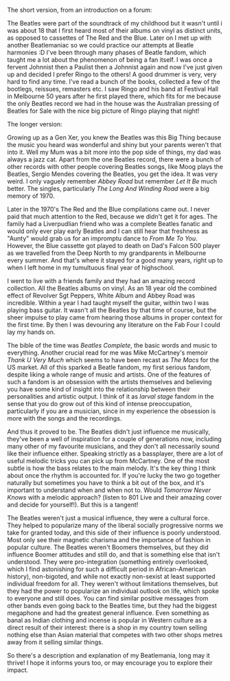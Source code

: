 The short version, from an introduction on a forum:

The Beatles were part of the soundtrack of my childhood but it wasn't until i was about 18
that I first heard most of their albums on vinyl as distinct units, as opposed to cassettes of The
Red and the Blue. Later on I met up with another Beatlemaniac so we could practice our attempts at
Beatle harmonies  :D I've been through many phases of Beatle fandom, which taught me a lot about the
phenomenon of being a fan itself. I was once a fervent Johnnist then a Paulist then a Johnnist again
and now I've just given up and decided I prefer Ringo to the others! A good drummer is very, very
hard to find any time.  I've read a bunch of the books, collected a few of the bootlegs, reissues,
remasters etc. I saw Ringo and his band at Festival Hall in Melbourne 50 years after he first played
there, which fits for me because the only Beatles record we had in the house was the Australian
pressing of Beatles for Sale with the nice big picture of Ringo playing that night!

The longer version:

Growing up as a Gen Xer, you knew the Beatles was this Big Thing because the music you heard was
wonderful and shiny but your parents weren't that into it. Well my Mum was a bit more into the pop
side of things, my dad was always a jazz cat. Apart from the one Beatles record, there were a bunch
of other records with other people covering Beatles songs, like Moog plays the Beatles, Sergio
Mendes covering the Beatles, you get the idea. It was very weird. I only vaguely remember *Abbey
Road* but remember *Let It Be* much better. The singles, particularly *The Long And Winding Road*
were a big memory of 1970. 

Later in the 1970's The Red and the Blue compilations came out. I never paid that much attention to
the Red, because we didn't get it for ages. The family had a Liverpudlian friend who was a complete
Beatles fanatic and would only ever play early Beatles and I can still hear that freshness as
"Aunty" would grab us for an impromptu dance to *From Me To You*. However, the Blue cassette got
played to death on Dad's Falcon 500 player as we travelled from the Deep North to my grandparents
in Melbourne every summer. And that's where it stayed for a good many years, right up to when I left
home in my tumultuous final year of highschool.

I went to live with a friends family and they had an amazing record collection. All the Beatles
albums on vinyl. As an 18 year old the combined effect of Revolver Sgt Peppers, White Album and
Abbey Road was incredible. Within a year I had taught myself the guitar, within two I was playing
bass guitar. It wasn't all the Beatles by that time of course, but the sheer impulse to play came
from hearing those albums in proper context for the first time. By then I was devouring any
literature on the Fab Four I could lay my hands on. 

The bible of the time was *Beatles Complete*, the basic words and music to everything. Another
crucial read for me was Mike McCartney's memoir *Thank U Very Much* which seems to have been recast
as *The Macs* for the US market. All of this sparked a Beatle fandom, my first serious fandom,
despite liking a whole range of music and artists. One of the features of such a fandom is an
obsession with the artists themselves and believing you have some kind of insight into the
relationship between their personalities and artistic output. I think of it as *larval stage* fandom
in the sense that you do grow out of this kind of intense preoccupation, particularly if you are a
musician, since in my experience the obsession is more with the songs and the recordings.

And thus it proved to be. The Beatles didn't just influence me musically, they've been a well of
inspiration for a couple of generations now, including many other of my favourite musicians, and
they don't all necessarily sound like their influence either. Speaking strictly as a bassplayer,
there are a lot of useful melodic tricks you can pick up from McCartney. One of the most subtle is
how the bass relates to the main melody. It's the key thing I think about once the rhythm is
accounted for. If you're lucky the two go together naturally but sometimes you have to think a bit
out of the box, and it's important to understand when and when not to. Would *Tomorrow Never Knows*
with a melodic approach? (listen to 801 Live and their amazing cover and decide for yourself!). But
this is a tangent!

The Beatles weren't just a musical influence, they were a cultural force. They helped to popularize
many of the liberal socially progressive norms we take for granted today, and this side of their
influence is poorly understood. Most only see their magnetic charisma and the importance of fashion
in popular culture. The Beatles weren't Boomers themselves, but they did influence Boomer attitudes
and still do, and that is something else that isn't understood. They were pro-integration (something
entirely overlooked, which I find astonishing for such a difficult period in African-American
history), non-bigoted, and while not exactly non-sexist at least supported individual freedom for
all. They weren't without limitations themselves, but they had the power to popularize an individual
outlook on life, which spoke to everyone and still does. You can find similar positive messages from
other bands even going back to the Beatles time, but they had the biggest megaphone and had the
greatest general influence. Even something as banal as Indian clothing and incense is popular in
Western culture as a direct result of their interest: there is a shop in my country town selling
nothing else than Asian material that competes with two other shops metres away from it selling
similar things.

So there's a description and explanation of my Beatlemania, long may it thrive! I hope it informs
yours too, or may encourage you to explore their impact.
